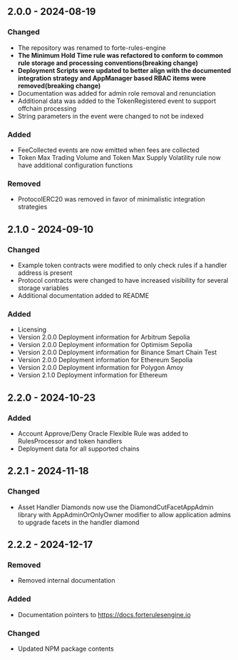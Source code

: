 ## 2.0.0 - 2024-08-19

### Changed
- The repository was renamed to forte-rules-engine
- **The Minimum Hold Time rule was refactored to conform to common rule storage and processing conventions(breaking change)**
- **Deployment Scripts were updated to better align with the documented integration strategy and AppManager based RBAC items were removed(breaking change)**
- Documentation was added for admin role removal and renunciation
- Additional data was added to the TokenRegistered event to support offchain processing
- String parameters in the event were changed to not be indexed

### Added
- FeeCollected events are now emitted when fees are collected
- Token Max Trading Volume and Token Max Supply Volatility rule now have additional configuration functions

### Removed
- ProtocolERC20 was removed in favor of minimalistic integration strategies

## 2.1.0 - 2024-09-10

### Changed
- Example token contracts were modified to only check rules if a handler address is present
- Protocol contracts were changed to have increased visibility for several storage variables
- Additional documentation added to README

### Added
- Licensing
- Version 2.0.0 Deployment information for Arbitrum Sepolia
- Version 2.0.0 Deployment information for Optimism Sepolia
- Version 2.0.0 Deployment information for Binance Smart Chain Test
- Version 2.0.0 Deployment information for Ethereum Sepolia
- Version 2.0.0 Deployment information for Polygon Amoy
- Version 2.1.0 Deployment information for Ethereum 

## 2.2.0 - 2024-10-23

### Added
- Account Approve/Deny Oracle Flexible Rule was added to RulesProcessor and token handlers
- Deployment data for all supported chains

## 2.2.1 - 2024-11-18 

### Changed 
- Asset Handler Diamonds now use the DiamondCutFacetAppAdmin library with AppAdminOrOnlyOwner modifier to allow application admins to upgrade facets in the handler diamond 

## 2.2.2 - 2024-12-17

### Removed 
- Removed internal documentation 

### Added 
- Documentation pointers to https://docs.forterulesengine.io

### Changed 
- Updated NPM package contents
